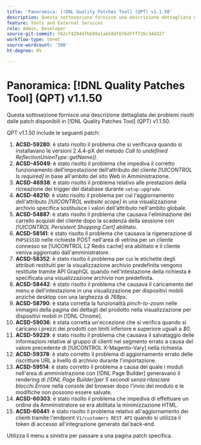```yaml
---
title: 'Panoramica: [!DNL Quality Patches Tool] (QPT) v1.1.50'
description: Questa sottosezione fornisce una descrizione dettagliata dei problemi risolti dalle patch disponibili in  [!DNL Quality Patches Tool] (QPT) v1.1.50.
feature: Tools and External Services
role: Admin, Developer
source-git-commit: f62cf4284d7bb99a1ab58df676dfff726c34d327
workflow-type: tm+mt
source-wordcount: '388'
ht-degree: 0%

---
```


# Panoramica: [!DNL Quality Patches Tool] (QPT) v1.1.50

Questa sottosezione fornisce una descrizione dettagliata dei problemi risolti dalle patch disponibili in [!DNL Quality Patches Tool] (QPT) v1.1.50.

QPT v1.1.50 include le seguenti patch:

1. **ACSD-59280**: è stato risolto il problema che si verificava quando si installavano le versioni 2.4.4-pX del metodo *Call to undefined ReflectionUnionType::getName()*.
1. **ACSD-45049**: è stato risolto il problema che impediva il corretto funzionamento dell&#39;impostazione dell&#39;attributo del cliente *[!UICONTROL Is required]* in base all&#39;ambito del sito Web in Amministrazione.
1. **ACSD-46938**: è stato risolto il problema relativo alle prestazioni della ricreazione dei trigger del database durante `setup:upgrade`.
1. **ACSD-48210**: è stato risolto il problema per cui l&#39;aggiornamento dell&#39;attributo *[!UICONTROL website scope]* in una visualizzazione archivio specifica sostituisce i valori dell&#39;attributo nell&#39;ambito globale.
1. **ACSD-54887**: è stato risolto il problema che causava l&#39;eliminazione del carrello acquisti del cliente dopo la scadenza della sessione con *[!UICONTROL Persistent Shopping Cart]* abilitato.
1. **ACSD-58141**: è stato risolto il problema che causava la rigenerazione di `PHPSESSID` nelle richieste POST nell&#39;area di vetrina per un cliente connesso se [!UICONTROL L2 Redis cache] era abilitato e il cliente veniva aggiornato dall&#39;amministratore.
1. **ACSD-58352**: è stato risolto il problema per cui le etichette degli attributi restituiti per la visualizzazione archivio predefinita vengono restituite tramite API GraphQL quando nell&#39;intestazione della richiesta è specificata una visualizzazione archivio non predefinita.
1. **ACSD-58442**: è stato risolto il problema che causava il caricamento del menu e dell&#39;intestazione in una visualizzazione per dispositivi mobili anziché desktop con una larghezza di *768px*.
1. **ACSD-58790**: è stata corretta la funzionalità *pinch-to-zoom* nelle immagini della pagina dei dettagli del prodotto nella visualizzazione per dispositivi mobili in [!DNL Chrome].
1. **ACSD-59036**: è stata corretta un&#39;eccezione che si verifica quando si caricano i prezzi dei prodotti con limiti inferiore e superiore uguali a *$0*.
1. **ACSD-59229**: è stato risolto il problema che causava il salvataggio delle informazioni relative al gruppo di clienti nel segmento errato a causa del valore precedente di [!UICONTROL X-Magento-Vary] nella richiesta.
1. **ACSD-59378**: è stato corretto il problema di aggiornamento errato delle riscritture URL a livello di archivio durante l&#39;importazione.
1. **ACSD-59514**: è stato corretto il problema a causa del quale i moduli nell&#39;area di amministrazione con [!DNL Page Builder] generavano il rendering di *[!DNL Page Builder]per 5 secondi senza rilasciare blocchi.Errore* nella console del browser dopo l&#39;invio del modulo e le modifiche non possono essere salvate.
1. **ACSD-60303**: è stato risolto il problema che impediva di effettuare un ordine da Amministratore se era abilitata la minimizzazione HTML.
1. **ACSD-60441**: è stato risolto il problema relativo all&#39;aggiornamento dei clienti tramite l&#39;endpoint `V1/customers REST API` quando si utilizza il token di accesso all&#39;integrazione generato dal back-end.

Utilizza il menu a sinistra per passare a una pagina patch specifica.

